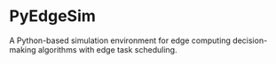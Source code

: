 # PyEdgeSim
A Python-based simulation environment for edge computing decision-making algorithms with edge task scheduling.
